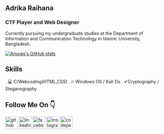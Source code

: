 
## Adrika Raihana
### CTF Player and Web Designer

Currently pursuing my undergraduate studies at the Department of Information and Communication Technology in Islamic University, Bangladesh.

[![Anurag's GitHub stats](https://github-readme-stats.vercel.app/api?username=adrikaadri)](https://github.com/anuraghazra/github-readme-stats)



## Skills
. 💻 C/Webcoding(HTML,CSS)
. 🔥 Windows OS / Kali Os
. ✔Cryptography / Steganography

## Follow Me On 👇
[<img src='https://cdn.jsdelivr.net/npm/simple-icons@3.0.1/icons/github.svg' alt='github' height='40'>](https://github.com/adrikaadri)  [<img src='https://cdn.jsdelivr.net/npm/simple-icons@3.0.1/icons/linkedin.svg' alt='linkedin' height='40'>](https://www.linkedin.com/in/adrika-raihana-6706821b3/)  [<img src='https://cdn.jsdelivr.net/npm/simple-icons@3.0.1/icons/facebook.svg' alt='facebook' height='40'>](https://www.facebook.com/adriadrikaraihana)  [<img src='https://cdn.jsdelivr.net/npm/simple-icons@3.0.1/icons/instagram.svg' alt='instagram' height='40'>](https://www.instagram.com/raihana_adrika/)  [<img src='https://cdn.jsdelivr.net/npm/simple-icons@3.0.1/icons/codepen.svg' alt='codepen' height='40'>](https://codepen.io/adrika_raihana)  

